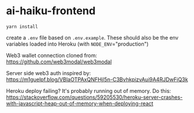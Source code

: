 # ai-haiku-frontend

`yarn install`

create a `.env` file based on `.env.example`. These should also be the env variables loaded into Heroku (with `NODE_ENV`="production")

Web3 wallet connection cloned from: https://github.com/web3modal/web3modal

Server side web3 auth inspired by: https://m1guelpf.blog/VBlaOTPAxQNFHjl5n-C3BvhkpizvAui9A4RJDwFiQ3k

Heroku deploy failing? It's probably running out of memory. Do this: https://stackoverflow.com/questions/59205530/heroku-server-crashes-with-javascript-heap-out-of-memory-when-deploying-react